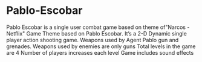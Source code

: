 # Pablo-Escobar
Pablo Escobar  is a single user combat game based on theme of"Narcos - Netflix"
Game Theme based on Pablo Escobar.
It’s a 2-D  Dynamic single player action shooting game.
Weapons used by Agent Pablo gun and grenades.
Weapons used by enemies are only guns
Total levels in the game are 4
Number of players increases each level
Game includes sound effects

